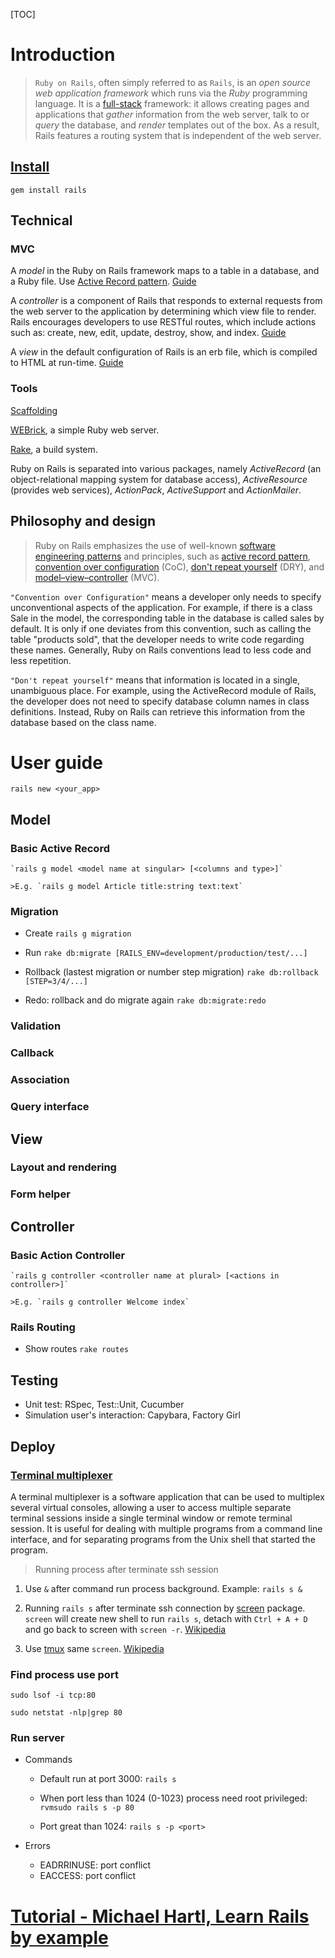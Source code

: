 [TOC]

# Introduction
>`Ruby on Rails`, often simply referred to as `Rails`, is an *open source web application framework* which runs via the *Ruby* programming language. It is a [full-stack](http://en.wikipedia.org/wiki/Solution_stack) framework: it allows creating pages and applications that *gather* information from the web server, talk to or *query* the database, and *render* templates out of the box. As a result, Rails features a routing system that is independent of the web server.

## [Install](http://rubyonrails.org/download/)
`gem install rails`

## Technical

### MVC
A *model* in the Ruby on Rails framework maps to a table in a database, and a Ruby file. Use [Active Record pattern](http://www.martinfowler.com/eaaCatalog/activeRecord.html). [Guide](http://guides.rubyonrails.org/active_record_basics.html)

A *controller* is a component of Rails that responds to external requests from the web server to the application by determining which view file to render. Rails encourages developers to use RESTful routes, which include actions such as: create, new, edit, update, destroy, show, and index. [Guide](http://guides.rubyonrails.org/action_controller_overview.html)

A *view* in the default configuration of Rails is an erb file, which is compiled to HTML at run-time. [Guide](http://guides.rubyonrails.org/layouts_and_rendering.html)

### Tools
[Scaffolding](http://en.wikipedia.org/wiki/Scaffold_(programming))

[WEBrick](http://en.wikipedia.org/wiki/WEBrick), a simple Ruby web server.

[Rake](http://en.wikipedia.org/wiki/Rake_(software)), a build system.

Ruby on Rails is separated into various packages, namely *ActiveRecord* (an object-relational mapping system for database access), *ActiveResource* (provides web services), *ActionPack*, *ActiveSupport* and *ActionMailer*.

## Philosophy and design
>Ruby on Rails emphasizes the use of well-known [software engineering patterns](http://en.wikipedia.org/wiki/Software_design_pattern) and principles, such as [active record pattern](http://en.wikipedia.org/wiki/Active_record_pattern), [convention over configuration](http://en.wikipedia.org/wiki/Convention_over_configuration) (CoC), [don't repeat yourself](http://en.wikipedia.org/wiki/Don%27t_repeat_yourself) (DRY), and [model–view–controller](http://en.wikipedia.org/wiki/Model%E2%80%93view%E2%80%93controller) (MVC).

`"Convention over Configuration"` means a developer only needs to specify unconventional aspects of the application. For example, if there is a class Sale in the model, the corresponding table in the database is called sales by default. It is only if one deviates from this convention, such as calling the table "products sold", that the developer needs to write code regarding these names. Generally, Ruby on Rails conventions lead to less code and less repetition.

`"Don't repeat yourself"` means that information is located in a single, unambiguous place. For example, using the ActiveRecord module of Rails, the developer does not need to specify database column names in class definitions. Instead, Ruby on Rails can retrieve this information from the database based on the class name.

# User guide
`rails new <your_app>`

## Model
### Basic Active Record

    `rails g model <model name at singular> [<columns and type>]`

    >E.g. `rails g model Article title:string text:text`

### Migration
- Create
`rails g migration `

- Run
`rake db:migrate [RAILS_ENV=development/production/test/...]`

- Rollback (lastest migration or number step migration)
`rake db:rollback [STEP=3/4/...]`

- Redo: rollback and do migrate again
`rake db:migrate:redo`

### Validation

### Callback

### Association

### Query interface

## View
### Layout and rendering

### Form helper

## Controller
### Basic Action Controller

    `rails g controller <controller name at plural> [<actions in controller>]`

    >E.g. `rails g controller Welcome index`

### Rails Routing
- Show routes
    `rake routes`

## Testing
- Unit test: RSpec, Test::Unit, Cucumber
- Simulation user's interaction: Capybara, Factory Girl

## Deploy
### [Terminal multiplexer](https://en.wikipedia.org/wiki/Terminal_multiplexer)
A terminal multiplexer is a software application that can be used to multiplex several virtual consoles, allowing a user to access multiple separate terminal sessions inside a single terminal window or remote terminal session. It is useful for dealing with multiple programs from a command line interface, and for separating programs from the Unix shell that started the program.

>Running process after terminate ssh session

1. Use `&` after command run process background. Example: `rails s &`
2. Running `rails s` after terminate ssh connection by [screen](https://www.gnu.org/software/screen/) package.
`screen` will create new shell to run `rails s`, detach with `Ctrl + A + D` and go back to screen with `screen -r`. [Wikipedia](https://en.wikipedia.org/wiki/GNU_Screen)

3. Use [tmux](http://tmux.sourceforge.net/) same `screen`. [Wikipedia](https://en.wikipedia.org/wiki/Tmux)

### Find process use port
`sudo lsof -i tcp:80`

`sudo netstat -nlp|grep 80`

### Run server

- Commands
    + Default run at port 3000:
    `rails s`

    + When port less than 1024 (0-1023) process need root privileged:
    `rvmsudo rails s -p 80`

    + Port great than 1024:
    `rails s -p <port>`

- Errors
    + EADRRINUSE: port conflict
    + EACCESS: port conflict

# [Tutorial - Michael Hartl, Learn Rails by example](http://www.railstutorial.org/)




